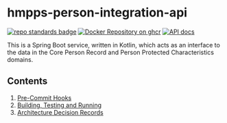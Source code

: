 # hmpps-person-integration-api

[![repo standards badge](https://img.shields.io/badge/endpoint.svg?&style=flat&logo=github&url=https%3A%2F%2Foperations-engineering-reports.cloud-platform.service.justice.gov.uk%2Fapi%2Fv1%2Fcompliant_public_repositories%2Fhmpps-person-integration-api)](https://operations-engineering-reports.cloud-platform.service.justice.gov.uk/public-report/hmpps-person-integration-api "Link to report")
[![Docker Repository on ghcr](https://img.shields.io/badge/ghcr.io-repository-2496ED.svg?logo=docker)](https://ghcr.io/ministryofjustice/hmpps-person-integration-api)
[![API docs](https://img.shields.io/badge/API_docs_-view-85EA2D.svg?logo=swagger)](https://person-integration-api-dev.hmpps.service.justice.gov.uk/swagger-ui/index.html)

This is a Spring Boot service, written in Kotlin, which acts as an interface to the data in the Core Person Record and Person Protected Characteristics domains.

## Contents

1. [Pre-Commit Hooks](readme/pre_commit_hooks.md)
2. [Building, Testing and Running](readme/build_test_run.md)
3. [Architecture Decision Records](architecture-decision-record/README.md)
